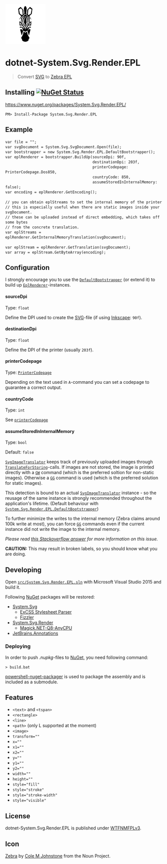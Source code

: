 ![Icon](assets/icon.png)
# dotnet-System.Svg.Render.EPL
> Convert [SVG](https://en.wikipedia.org/wiki/Scalable_Vector_Graphics) to [Zebra EPL](https://en.wikipedia.org/wiki/Eltron_Programming_Language)

## Installing [![NuGet Status](http://img.shields.io/nuget/v/System.Svg.Render.EPL.svg?style=flat)](https://www.nuget.org/packages/System.Svg.Render.EPL/)

https://www.nuget.org/packages/System.Svg.Render.EPL/

    PM> Install-Package System.Svg.Render.EPL

## Example

```
var file = "";
var svgDocument = System.Svg.SvgDocument.Open(file);
var bootstrapper = new System.Svg.Render.EPL.DefaultBootstrapper();
var eplRenderer = bootstrapper.BuildUp(sourceDpi: 90f,
                                       destinationDpi: 203f,
                                       printerCodepage: PrinterCodepage.Dos850,
                                       countryCode: 850,
                                       assumeStoredInInternalMemory: false);
var encoding = eplRenderer.GetEncoding();

// you can obtain eplStreams to set the internal memory of the printer
// this is especially useful when there are static images inside your svgDocument.
// these can be uploaded instead of direct embedding, which takes off some bytes
// from the concrete translation.
var eplStreams = eplRenderer.GetInternalMemoryTranslation(svgDocument);

var eplStream = eplRenderer.GetTranslation(svgDocument);
var array = eplStream.GetByteArray(encoding);
```

## Configuration

I strongly encourage you to use the [`DefaultBootstrapper`](src/System.Svg.Render.EPL/DefaultBootstrapper.cs) (or extend it) to build up [`EplRenderer`](src/System.Svg.Render.EPL/EplRenderer.cs)-instances.

#### sourceDpi
Type: `float`

Define the DPI used to create the [SVG](https://en.wikipedia.org/wiki/Scalable_Vector_Graphics)-file (if using [Inkscape](https://inkscape.org): `90f`).

#### destinationDpi
Type: `float`

Define the DPI of the printer (usually `203f`).

#### printerCodepage
Type: [`PrinterCodepage`](src/System.Svg.Render.EPL/Enums.cs#L3)

Depending on the text used in `A`-command you can set a codepage to guarantee a correct output.

#### countryCode
Type: `int`

See [`printerCodepage`](#printercodepage)

#### assumeStoredInInternalMemory
Type: `bool`

Default: `false`

[`SvgImageTranslator`](src/System.Svg.Render.EPL/SvgImageTranslator.cs) keeps track of previously uploaded images through [`TranslateForStoring`](src/System.Svg.Render.EPL/SvgImageTranslator.cs#L127)-calls. If images are not stored, the image is printed directly with a [`GW`](http://support.zebra.com/cpws/docs/eltron/epl2/GW_Command.pdf) command (which is the preferred soltion for non-static images). Otherwise a [`GG`](http://support.zebra.com/cpws/docs/eltron/epl2/GG_Command.pdf) command is used (which is the preferred solution for static images).

This detection is bound to an actual [`SvgImageTranslator`](src/System.Svg.Render.EPL/SvgImageTranslator.cs) instance - so the reusage of the same instance is strongly recommended throughout the application's lifetime. (Default behaviour with [`System.Svg.Render.EPL.DefaultBootstrapper`](src/System.Svg.Render.EPL/DefaultBootstrapper.cs))

To further minimize the writes to the internal memory (Zebra claims around 100k write at most), you can force [`GG`](http://support.zebra.com/cpws/docs/eltron/epl2/GG_Command.pdf) commands even if the current instance did not write the image to the internal memory.

*Please read [this Stackoverflow answer](http://stackoverflow.com/a/18559256/57508) for more information on this issue.*

**CAUTION:** This may result in broken labels, so you should know what you are doing.

## Developing

Open [`src/System.Svg.Render.EPL.sln`](src/System.Svg.Render.EPL.sln) with Microsoft Visual Studio 2015 and build it.

Following [NuGet](https://www.nuget.org/) packages will be restored:
- [System.Svg](https://www.nuget.org/packages/System.Svg)
  - [ExCSS Stylesheet Parser](https://www.nuget.org/packages/ExCSS/2.0.5)
  - [Fizzler](https://www.nuget.org/packages/Fizzler)
- [System.Svg.Render](https://www.nuget.org/packages/System.Svg.Render)
  - [Magick.NET-Q8-AnyCPU](https://www.nuget.org/packages/Magick.NET-Q8-AnyCPU)
- [JetBrains.Annotations](https://www.nuget.org/packages/JetBrains.Annotations)

### Deploying

In order to push *.nupkg*-files to [NuGet](https://www.nuget.org/), you need following command:

    > build.bat

[powershell-nuget-packager](https://github.com/dittodhole/powershell-nuget-packager) is used to package the assembly and is included as a submodule.

## Features

- `<text>` and `<tspan>`
- `<rectangle>`
- `<line>`
- `<path>` (only L supported at the moment)
- `<image>`
- `transform=""`
- `x=""`
- `x1=""`
- `x2=""`
- `y=""`
- `y1=""`
- `y2=""`
- `width=""`
- `height=""`
- `style="fill"`
- `style="stroke"`
- `style="stroke-width"`
- `style="visible"`

## License

dotnet-System.Svg.Render.EPL is published under [WTFNMFPLv3](https://github.com/dittodhole/WTFNMFPLv3).

## Icon

[Zebra](https://thenounproject.com/term/zebra/201040/) by [Cole M Johnstone](https://thenounproject.com/colemjohnstone) from the Noun Project.
